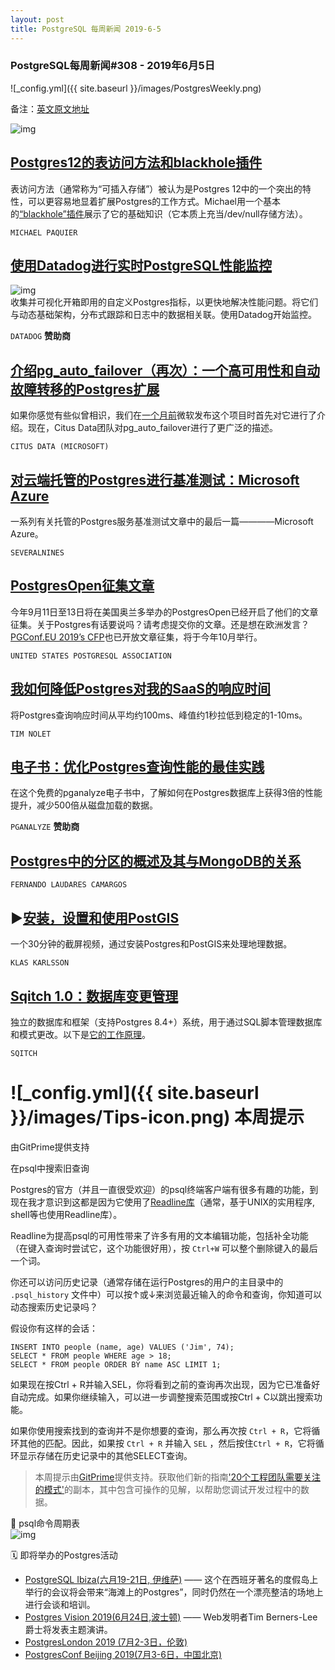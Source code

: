 ```yaml
---
layout: post
title: PostgreSQL 每周新闻 2019-6-5
---
```


### PostgreSQL每周新闻#308 - 2019年6月5日
![_config.yml]({{ site.baseurl }}/images/PostgresWeekly.png)

备注：[英文原文地址](https://postgresweekly.com/issues/308)

![img](https://res.cloudinary.com/cpress/image/upload/w_1280,e_sharpen:60/v1559735604/pwkj4s4p7kakrzulztte.png)  

## [Postgres12的表访问方法和blackhole插件](https://paquier.xyz/postgresql-2/postgres-12-table-am-blackhole/)
表访问方法（通常称为“可插入存储”）被认为是Postgres 12中的一个突出的特性，可以更容易地显着扩展Postgres的工作方式。Michael用一个基本的[“blackhole”插件](https://github.com/michaelpq/pg_plugins/tree/master/blackhole_am)展示了它的基础知识（它本质上充当/dev/null存储方法）。

`MICHAEL PAQUIER`

## [使用Datadog进行实时PostgreSQL性能监控](https://www.datadoghq.com/postgres-monitoring/?utm_source=Advertisement&utm_medium=CooperPress&utm_campaign=CooperPress-PostgresWeeklyP)
![img](https://copm.s3.amazonaws.com/009a5d55.png)  
收集并可视化开箱即用的自定义Postgres指标，以更快地解决性能问题。将它们与动态基础架构，分布式跟踪和日志中的数据相关联。使用Datadog开始监控。

`DATADOG` **赞助商**

## [介绍pg_auto_failover（再次）：一个高可用性和自动故障转移的Postgres扩展](https://www.citusdata.com/blog/2019/05/30/introducing-pg-auto-failover/)
如果你感觉有些似曾相识，我们在[一个月前](https://postgresweekly.com/issues/304)微软发布这个项目时首先对它进行了介绍。现在，Citus Data团队对pg_auto_failover进行了更广泛的描述。

`CITUS DATA (MICROSOFT)`

## [对云端托管的Postgres进行基准测试：Microsoft Azure](https://severalnines.com/blog/benchmarking-managed-postgresql-cloud-solutions-part-four-microsoft-azure)
一系列有关托管的Postgres服务基准测试文章中的最后一篇————Microsoft Azure。

`SEVERALNINES`

## [PostgresOpen征集文章](https://2019.postgresopen.org/callforpapers/)
今年9月11日至13日将在美国奥兰多举办的PostgresOpen已经开启了他们的文章征集。关于Postgres有话要说吗？请考虑提交你的文章。还是想在欧洲发言？[PGConf.EU 2019’s CFP](https://2019.pgconf.eu/callforpapers/)也已开放文章征集，将于今年10月举行。

`UNITED STATES POSTGRESQL ASSOCIATION`

## [我如何降低Postgres对我的SaaS的响应时间](https://blog.checklyhq.com/how-i-decimated-postgres-response-times-for-my-saas/)
将Postgres查询响应时间从平均约100ms、峰值约1秒拉低到稳定的1-10ms。

`TIM NOLET`

## [电子书：优化Postgres查询性能的最佳实践](https://pganalyze.com/ebooks/optimizing-postgres-query-performance?utm_source=PostgresWeeklySecondary)
在这个免费的pganalyze电子书中，了解如何在Postgres数据库上获得3倍的性能提升，减少500倍从磁盘加载的数据。

`PGANALYZE` **赞助商**

## [Postgres中的分区的概述及其与MongoDB的关系](https://www.percona.com/blog/2019/05/24/an-overview-of-sharding-in-postgresql-and-how-it-relates-to-mongodbs/)

`FERNANDO LAUDARES CAMARGOS`

## ▶[安装，设置和使用PostGIS](https://www.youtube.com/watch?v=EBfjZgjyZmM)
一个30分钟的截屏视频，通过安装Postgres和PostGIS来处理地理数据。

`KLAS KARLSSON`

## [Sqitch 1.0：数据库变更管理](https://github.com/sqitchers/sqitch)
独立的数据库和框架（支持Postgres 8.4+）系统，用于通过SQL脚本管理数据库和模式更改。以下是[它的工作原理](https://github.com/sqitchers/sqitch/blob/develop/lib/sqitchtutorial.pod)。

`SQITCH`

# ![_config.yml]({{ site.baseurl }}/images/Tips-icon.png)   本周提示
由GitPrime提供支持

在psql中搜索旧查询

Postgres的官方（并且一直很受欢迎）的psql终端客户端有很多有趣的功能，到现在我才意识到这都是因为它使用了[Readline库](https://en.wikipedia.org/wiki/GNU_Readline)（通常，基于UNIX的实用程序, shell等也使用Readline库）。

Readline为提高psql的可用性带来了许多有用的文本编辑功能，包括补全功能（在键入查询时尝试它，这个功能很好用），按 `Ctrl+W` 可以整个删除键入的最后一个词。

你还可以访问历史记录（通常存储在运行Postgres的用户的主目录中的 `.psql_history` 文件中）可以按↑或↓来浏览最近输入的命令和查询，你知道可以动态搜索历史记录吗？

假设你有这样的会话：

```
INSERT INTO people (name, age) VALUES ('Jim', 74);
SELECT * FROM people WHERE age > 18;
SELECT * FROM people ORDER BY name ASC LIMIT 1;

```

如果现在按Ctrl + R并输入SEL，你将看到之前的查询再次出现，因为它已准备好自动完成。如果你继续输入，可以进一步调整搜索范围或按Ctrl + C以跳出搜索功能。

如果你使用搜索找到的查询并不是你想要的查询，那么再次按 `Ctrl + R`，它将循环其他的匹配。因此，如果按 `Ctrl + R` 并输入 `SEL` ，然后按住`Ctrl + R`，它将循环显示存储在历史记录中的其他SELECT查询。

>本周提示由[GitPrime](https://resources.gitprime.com/books/20-patterns/?utm_source=nl(pgw)&utm_medium=email-nl&utm_campaign=nl(pgw))提供支持。获取他们新的指南['20个工程团队需要关注的模式'](https://resources.gitprime.com/books/20-patterns/?utm_source=nl(pgw)&utm_medium=email-nl&utm_campaign=nl(pgw))的副本，其中包含可操作的见解，以帮助您调试开发过程中的数据。

🔬 psql命令周期表  
![img](https://res.cloudinary.com/cpress/image/upload/w_1280,e_sharpen:60/v1559733987/y74anviavcgujchlknif.png)


🗓  即将举办的Postgres活动  
- [PostgreSQL Ibiza(六月19-21日, 伊维萨)](https://www.pgibz.io/index.html) —— 这个在西班牙著名的度假岛上举行的会议将会带来“海滩上的Postgres”，同时仍然在一个漂亮整洁的场地上进行会谈和培训。  
- [Postgres Vision 2019(6月24日,波士顿)](https://postgresvision.com/) —— Web发明者Tim Berners-Lee爵士将发表主题演讲。
- [PostgresLondon 2019 (7月2-3日，伦敦)](https://postgreslondon.org/)
- [PostgresConf Beijing 2019(7月3-6日，中国北京)](https://postgresconf.org/conferences/Beijing)

